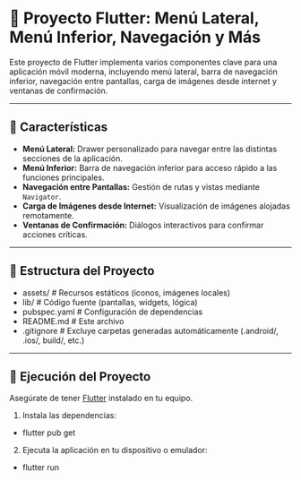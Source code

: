 # 📱 Proyecto Flutter: Menú Lateral, Menú Inferior, Navegación y Más

Este proyecto de Flutter implementa varios componentes clave para una aplicación móvil moderna, incluyendo menú lateral, barra de navegación inferior, navegación entre pantallas, carga de imágenes desde internet y ventanas de confirmación.

---

## 🚩 Características

- **Menú Lateral:** Drawer personalizado para navegar entre las distintas secciones de la aplicación.
- **Menú Inferior:** Barra de navegación inferior para acceso rápido a las funciones principales.
- **Navegación entre Pantallas:** Gestión de rutas y vistas mediante `Navigator`.
- **Carga de Imágenes desde Internet:** Visualización de imágenes alojadas remotamente.
- **Ventanas de Confirmación:** Diálogos interactivos para confirmar acciones críticas.

---

## 📁 Estructura del Proyecto

- assets/ # Recursos estáticos (íconos, imágenes locales)
- lib/ # Código fuente (pantallas, widgets, lógica)
- pubspec.yaml # Configuración de dependencias
- README.md # Este archivo
- .gitignore # Excluye carpetas generadas automáticamente (.android/, .ios/, build/, etc.)


---

## 🚀 Ejecución del Proyecto

Asegúrate de tener [Flutter](https://flutter.dev/docs/get-started/install) instalado en tu equipo.

1. Instala las dependencias:
- flutter pub get
2. Ejecuta la aplicación en tu dispositivo o emulador:
- flutter run

